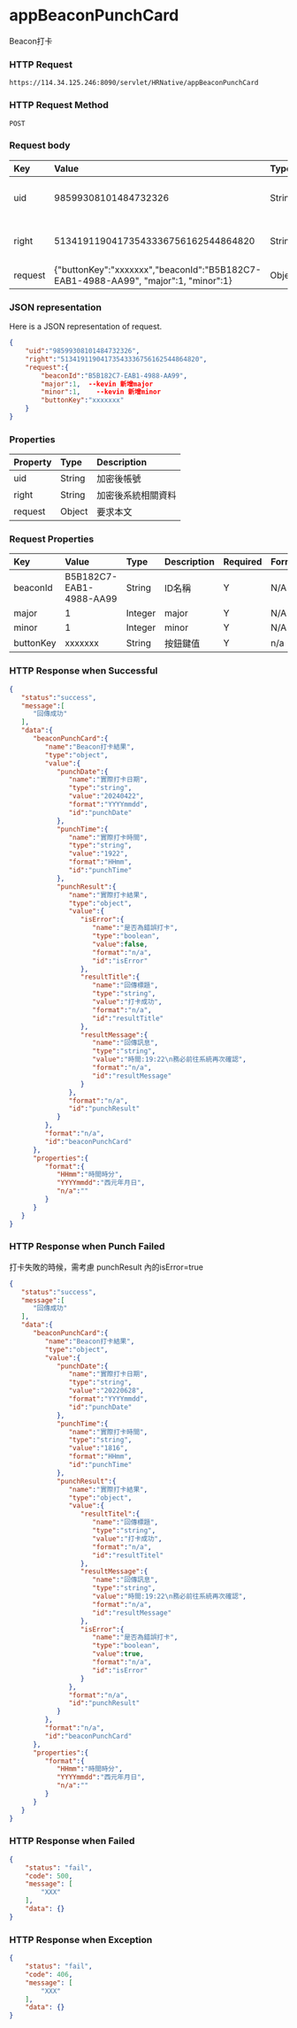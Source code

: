 # appBeaconPunchCard
Beacon打卡

### HTTP Request
```
https://114.34.125.246:8090/servlet/HRNative/appBeaconPunchCard
```

### HTTP Request Method
```
POST
```

### Request body
| Key | Value | Type | Description |
|:----------|:-------------|:-----|:------------|
| uid | 98599308101484732326 | String | 需透過appLogin取得
| right | 51341911904173543336756162544864820 | String | 需透過appLogin取得 |
| request | {"buttonKey":"xxxxxxx","beaconId":"B5B182C7-EAB1-4988-AA99", "major":1, "minor":1} | Object | 打卡資訊

### JSON representation
Here is a JSON representation of request.
```json
{ 
    "uid":"98599308101484732326",
    "right":"51341911904173543336756162544864820",
    "request":{
        "beaconId":"B5B182C7-EAB1-4988-AA99",
        "major":1,  --kevin 新增major
        "minor":1,    --kevin 新增minor
        "buttonKey":"xxxxxxx"
    }
}
```

### Properties
| Property | Type | Description |
|:---------|:-----|:------------|
| uid   | String | 加密後帳號 |
| right | String | 加密後系統相關資料 |
| request | Object | 要求本文 |

### Request Properties
| Key | Value | Type | Description | Required | Format |
|:----------|:-------------|:-----|:------------|:------------|:------------|
| beaconId | B5B182C7-EAB1-4988-AA99 | String | ID名稱 | Y | N/A |
| major | 1 | Integer | major | Y | N/A |
| minor | 1 | Integer | minor  | Y | N/A |
| buttonKey | xxxxxxx | String | 按鈕鍵值 | Y | n/a |

### HTTP Response when Successful
```json
{
   "status":"success",
   "message":[
      "回傳成功"
   ],
   "data":{
      "beaconPunchCard":{
         "name":"Beacon打卡結果",
         "type":"object",
         "value":{
            "punchDate":{
               "name":"實際打卡日期",
               "type":"string",
               "value":"20240422",
               "format":"YYYYmmdd",
               "id":"punchDate"
            },
            "punchTime":{
               "name":"實際打卡時間",
               "type":"string",
               "value":"1922",
               "format":"HHmm",
               "id":"punchTime"
            },
            "punchResult":{
               "name":"實際打卡結果",
               "type":"object",
               "value":{
                  "isError":{
                     "name":"是否為錯誤打卡",
                     "type":"boolean",
                     "value":false,
                     "format":"n/a",
                     "id":"isError"
                  },
                  "resultTitle":{
                     "name":"回傳標題",
                     "type":"string",
                     "value":"打卡成功",
                     "format":"n/a",
                     "id":"resultTitle"
                  },
                  "resultMessage":{
                     "name":"回傳訊息",
                     "type":"string",
                     "value":"時間:19:22\n務必前往系統再次確認",
                     "format":"n/a",
                     "id":"resultMessage"
                  }
               },
               "format":"n/a",
               "id":"punchResult"
            }
         },
         "format":"n/a",
         "id":"beaconPunchCard"
      },
      "properties":{
         "format":{
            "HHmm":"時間時分",
            "YYYYmmdd":"西元年月日",
            "n/a":""
         }
      }
   }
}
```

### HTTP Response when Punch Failed
打卡失敗的時候，需考慮 punchResult 內的isError=true
```json
{
   "status":"success",
   "message":[
      "回傳成功"
   ],
   "data":{
      "beaconPunchCard":{
         "name":"Beacon打卡結果",
         "type":"object",
         "value":{
            "punchDate":{
               "name":"實際打卡日期",
               "type":"string",
               "value":"20220628",
               "format":"YYYYmmdd",
               "id":"punchDate"
            },
            "punchTime":{
               "name":"實際打卡時間",
               "type":"string",
               "value":"1816",
               "format":"HHmm",
               "id":"punchTime"
            },
            "punchResult":{
               "name":"實際打卡結果",
               "type":"object",
               "value":{
                  "resultTitel":{
                     "name":"回傳標題",
                     "type":"string",
                     "value":"打卡成功",
                     "format":"n/a",
                     "id":"resultTitel"
                  },
                  "resultMessage":{
                     "name":"回傳訊息",
                     "type":"string",
                     "value":"時間:19:22\n務必前往系統再次確認",
                     "format":"n/a",
                     "id":"resultMessage"
                  },
                  "isError":{
                     "name":"是否為錯誤打卡",
                     "type":"boolean",
                     "value":true,
                     "format":"n/a",
                     "id":"isError"
                  }
               },
               "format":"n/a",
               "id":"punchResult"
            }
         },
         "format":"n/a",
         "id":"beaconPunchCard"
      },
      "properties":{
         "format":{
            "HHmm":"時間時分",
            "YYYYmmdd":"西元年月日",
            "n/a":""
         }
      }
   }
}
```

### HTTP Response when Failed
```json
{
    "status": "fail",
    "code": 500,
    "message": [
        "XXX"
    ],
    "data": {}
}
```

### HTTP Response when Exception
```json
{
    "status": "fail",
    "code": 406,
    "message": [
        "XXX"
    ],
    "data": {}
}
```
